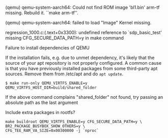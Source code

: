 (qemu) qemu-system-aarch64: Could not find ROM image 'bl1.bin'
arm-tf missing. Rebuild it. ``make arm-tf''.

(qemu) qemu-system-aarch64: failed to load "Image"
Kernel missing. 

 regression_1000.c:(.text+0x3300): undefined reference to `sdp_basic_test'
missing CFG_SECURE_DATA_PATH=y  in make command

Failure to install dependencies of QEMU

If the installation fails, e.g. due to unmet dependency, it's likely that the source of your apt repository is not properly configured. A common cause is that you have previously installed packages from some third-party apt sources. Remove them from /etc/apt and do `apt update`. 

`$ make run-only QEMU_VIRTFS_ENABLE=y QEMU_VIRTFS_HOST_DIR=build/shared_folder` 

If the above command complains "shared_folder" not found, try passing an absolute path as the last argument

Include extra packages in rootfs? 

```
make buildroot QEMU_VIRTFS_ENABLE=y CFG_SECURE_DATA_PATH=y \
BR2_PACKAGE_BUSYBOX_SHOW_OTHERS=y \
CFG_TEE_RAM_VA_SIZE=0x00300000 -j `nproc`
```


